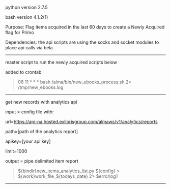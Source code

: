 python version 2.7.5

bash version 4.1.2(1)

Purpose: Flag items acquired in the last 60 days to create a Newly Acquired flag for Primo

Dependencies: the api scripts are using the socks and socket modules to place api calls via bela

-------------------------------------------------------------------------------------------------
master script to run the newly acquired scripts below

added to crontab

>06 11 * * * bash /alma/bin/new_ebooks_process.sh 2> /tmp/new_ebooks.log

-------------------------------------------------------------------------------------------------
get new records with analytics api

input = config file with:

url=https://api-na.hosted.exlibrisgroup.com/almaws/v1/analytics/reports

path=[path of the analytics report]

apikey=[your api key]

limit=1000

output = pipe delimited item report

>${bindir}new_items_analytics_list.py ${config} > ${work}work_file_${todays_date} 2> $errorlog1

-------------------------------------------------------------------------------------------------
